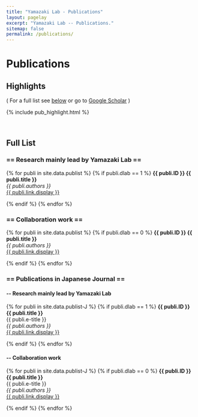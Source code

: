 ```yaml
---
title: "Yamazaki Lab - Publications"
layout: pagelay
excerpt: "Yamazaki Lab -- Publications."
sitemap: false
permalink: /publications/
---
```



# Publications

## Highlights

( For a full list see [below](#full-list) or go to [Google Scholar](https://scholar.google.ch/user=2c_Vf3cAAAAJ) )

{% include pub_highlight.html %}

<p> &nbsp; </p>


## Full List
### == Research mainly lead by Yamazaki Lab ==

{% for publi in site.data.publist %}
{% if publi.dlab == 1 %}
<b> {{ publi.ID }} {{ publi.title }} </b><br>
<em> {{ publi.authors }} </em><br /> <a href="{{ publi.link.url }}">{{ publi.link.display }}</a>

{% endif %}
{% endfor %}

### == Collaboration work ==

{% for publi in site.data.publist %}
{% if publi.dlab == 0 %}
<b> {{ publi.ID }} {{ publi.title }} </b><br>
<em> {{ publi.authors }} </em><br /> <a href="{{ publi.link.url }}">{{ publi.link.display }}</a>

{% endif %}
{% endfor %}

### == Publications in Japanese Journal ==
#### -- Research mainly lead by Yamazaki Lab
{% for publi in site.data.publist-J %}
{% if publi.dlab == 1 %}
<b> {{ publi.ID }} {{ publi.title }} </b><br />{{ publi.e-title }}<br>
<em> {{ publi.authors }} </em><br /> <a href="{{ publi.link.url }}">{{ publi.link.display }}</a>

{% endif %}
{% endfor %}

#### -- Collaboration work
{% for publi in site.data.publist-J %}
{% if publi.dlab == 0 %}
<b> {{ publi.ID }} {{ publi.title }} </b><br />{{ publi.e-title }}<br>
<em> {{ publi.authors }} </em><br /> <a href="{{ publi.link.url }}">{{ publi.link.display }}</a>

{% endif %}
{% endfor %}

